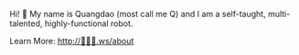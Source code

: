 Hi! 👋 My name is Quangdao (most call me Q) and I am a self-taught, multi-talented, highly-functional robot.

Learn More: <http://🌟🤖🌟.ws/about>
